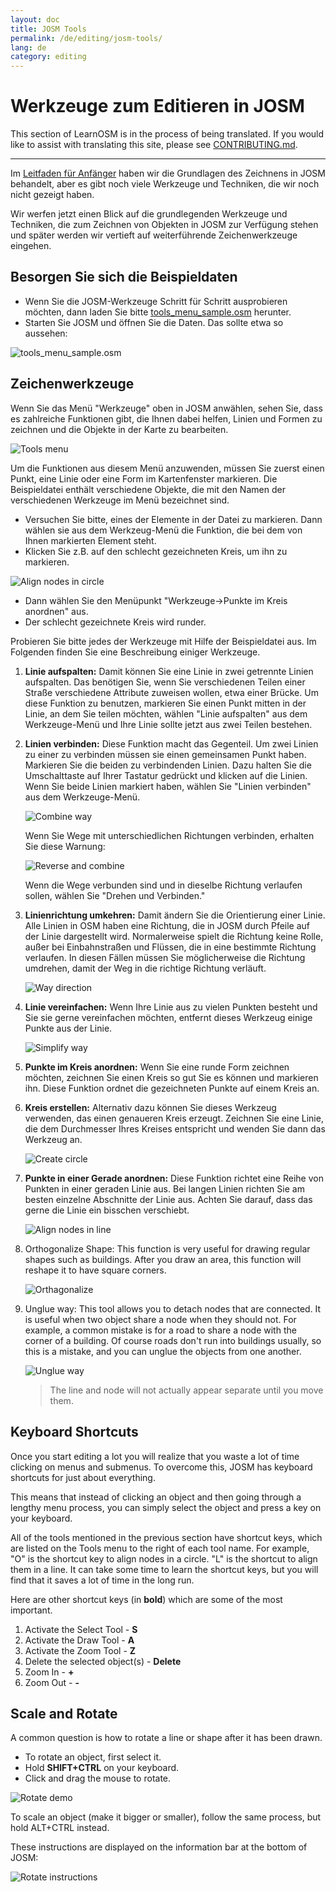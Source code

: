 ```yaml
---
layout: doc
title: JOSM Tools
permalink: /de/editing/josm-tools/
lang: de
category: editing
---
```


Werkzeuge zum Editieren in JOSM
===============================


This section of LearnOSM is in the process of being translated. If you would like to assist with translating this site, please see [CONTRIBUTING.md](https://github.com/hotosm/learnosm/blob/gh-pages/CONTRIBUTING.md).

---

Im [Leitfaden für Anfänger](/de/beginner) haben wir die Grundlagen des Zeichnens in 
JOSM behandelt, aber es gibt noch viele Werkzeuge und Techniken, die wir noch nicht gezeigt haben.

Wir werfen jetzt einen Blick auf die grundlegenden Werkzeuge und Techniken, die zum Zeichnen von Objekten in JOSM zur Verfügung stehen und später werden wir vertieft auf weiterführende Zeichenwerkzeuge eingehen.

Besorgen Sie sich die Beispieldaten
-------------------

-   Wenn Sie die JOSM-Werkzeuge Schritt für Schritt ausprobieren möchten, dann laden Sie bitte
    [tools_menu_sample.osm](/files/tools_menu_sample.osm) herunter.
-   Starten Sie JOSM und öffnen Sie die Daten. Das sollte etwa so aussehen:

![tools_menu_sample.osm][]

Zeichenwerkzeuge
-------------

Wenn Sie das Menü "Werkzeuge" oben in JOSM anwählen, sehen Sie, dass es zahlreiche Funktionen gibt, die Ihnen dabei helfen, Linien und Formen zu zeichnen und die Objekte in der Karte zu bearbeiten.

![Tools menu][]

Um die Funktionen aus diesem Menü anzuwenden, müssen Sie zuerst einen Punkt, eine Linie oder eine Form im Kartenfenster markieren. Die Beispieldatei enthält verschiedene Objekte, die mit den Namen der verschiedenen Werkzeuge im Menü bezeichnet sind.

-   Versuchen Sie bitte, eines der Elemente in der Datei zu markieren. Dann wählen sie aus dem Werkzeug-Menü die Funktion, die bei dem von Ihnen markierten Element steht.
-   Klicken Sie z.B. auf den schlecht gezeichneten Kreis, um ihn zu markieren.

![Align nodes in circle][]

-   Dann wählen Sie den Menüpunkt "Werkzeuge->Punkte im Kreis anordnen" aus.
-   Der schlecht gezeichnete Kreis wird runder.

Probieren Sie bitte jedes der Werkzeuge mit Hilfe der Beispieldatei aus. Im Folgenden finden Sie eine Beschreibung einiger Werkzeuge.

1.  **Linie aufspalten:** Damit können Sie eine Linie in zwei getrennte Linien aufspalten.
    Das benötigen Sie, wenn Sie verschiedenen Teilen einer Straße verschiedene Attribute zuweisen wollen, etwa einer 
    Brücke. Um diese Funktion zu benutzen, markieren Sie einen Punkt mitten in der Linie, an dem Sie teilen möchten, 
    wählen "Linie aufspalten" aus dem Werkzeuge-Menü und Ihre Linie sollte jetzt aus zwei Teilen bestehen.

2.  **Linien verbinden:** Diese Funktion macht das Gegenteil. Um zwei Linien zu einer zu verbinden müssen sie einen 
    gemeinsamen Punkt haben. Markieren Sie die beiden zu verbindenden Linien. Dazu halten Sie die Umschalttaste auf 
    Ihrer Tastatur gedrückt und klicken auf die Linien. Wenn Sie beide Linien markiert haben, wählen Sie "Linien 
    verbinden" aus dem Werkzeuge-Menü.

    ![Combine way][]

    Wenn Sie Wege mit unterschiedlichen Richtungen verbinden, erhalten Sie diese Warnung:

    ![Reverse and combine][]

    Wenn die Wege verbunden sind und in dieselbe Richtung verlaufen sollen, wählen Sie
    "Drehen und Verbinden."

3.  **Linienrichtung umkehren:** Damit ändern Sie die Orientierung einer Linie. Alle Linien in
    OSM haben eine Richtung, die in JOSM durch Pfeile auf der Linie dargestellt wird.
    Normalerweise spielt die Richtung keine Rolle, außer bei Einbahnstraßen und
    Flüssen, die in eine bestimmte Richtung verlaufen. In diesen Fällen müssen Sie möglicherweise
    die Richtung umdrehen, damit der Weg in die richtige Richtung verläuft.

    ![Way direction][]

4.  **Linie vereinfachen:** Wenn Ihre Linie aus zu vielen Punkten besteht und Sie sie gerne
    vereinfachen möchten, entfernt dieses Werkzeug einige Punkte aus der Linie.

    ![Simplify way][]

5.  **Punkte im Kreis anordnen:** Wenn Sie eine runde Form zeichnen möchten,
    zeichnen Sie einen Kreis so gut Sie es können und markieren ihn.
    Diese Funktion ordnet die gezeichneten Punkte auf einem Kreis an.

6.  **Kreis erstellen:** Alternativ dazu können Sie dieses Werkzeug verwenden, das
    einen genaueren Kreis erzeugt. Zeichnen Sie eine Linie, die dem Durchmesser
    Ihres Kreises entspricht und wenden Sie dann das Werkzeug an.

    ![Create circle][]

7.  **Punkte in einer Gerade anordnen:** Diese Funktion richtet eine Reihe von Punkten
    in einer geraden Linie aus.  Bei langen Linien richten Sie am besten einzelne Abschnitte
    der Linie aus.  Achten Sie darauf, dass das gerne die Linie ein bisschen verschiebt.

    ![Align nodes in line][]

8.  Orthogonalize Shape: This function is very useful for drawing
    regular shapes such as buildings. After you draw an area, this
    function will reshape it to have square corners.

    ![Orthagonalize][]

9.  Unglue way: This tool allows you to detach nodes that are
    connected. It is useful when two object share a node when they should
    not. For example, a common mistake is for a road to share a node
    with the corner of a building. Of course roads don't run into buildings
    usually, so this is a mistake, and you can unglue the objects from one
    another.

    ![Unglue way][]

    > The line and node will not actually appear separate until you move them.

Keyboard Shortcuts
------------------

Once you start editing a lot you will realize that you waste a lot of time
clicking on menus and submenus. To overcome this, JOSM has keyboard shortcuts
for just about everything.

This means that instead of clicking an object and then going through a lengthy
menu process, you can simply select the object and press a key on your keyboard.

All of the tools mentioned in the previous section have shortcut keys, which are
listed on the Tools menu to the right of each tool name. For example, "O" is the
shortcut key to align nodes in a circle. "L" is the shortcut to align them in a line.
It can take some time to learn the shortcut keys, but you will find that it saves
a lot of time in the long run.

Here are other shortcut keys (in **bold**) which are some of the most important.

1.  Activate the Select Tool - **S**
2.  Activate the Draw Tool - **A**
3.  Activate the Zoom Tool - **Z**
4.  Delete the selected object(s) - **Delete**
5.  Zoom In - **+**
6.  Zoom Out - **-**


Scale and Rotate
----------------

A common question is how to rotate a line or shape after it has
been drawn.

-   To rotate an object, first select it.
-   Hold **SHIFT+CTRL** on your keyboard.
-   Click and drag the mouse to rotate.

![Rotate demo][]

To scale an object (make it bigger or smaller), follow the same
process, but hold ALT+CTRL instead.

These instructions are displayed on the information bar at the bottom of JOSM:

![Rotate instructions][]




[tools_menu_sample.osm]: /images/en/editing/josm-tools/tools-menu-sample-file.png
[Tools menu]: /images/en/editing/josm-tools/tools-menu.png
[Align nodes in circle]: /images/en/editing/josm-tools/align-nodes-in-circle.png
[Combine way]: /images/en/editing/josm-tools/combine-way.png
[Reverse and combine]: /images/en/editing/josm-tools/reverse-and-combine.png
[Way direction]: /images/en/editing/josm-tools/way-direction.png
[Simplify way]: /images/en/editing/josm-tools/simplify-way.png
[Create circle]: /images/en/editing/josm-tools/create-circle.png
[Align nodes in line]: /images/en/editing/josm-tools/align-nodes-in-line.png
[Orthagonalize]: /images/en/editing/josm-tools/orthagonalize.png
[Unglue way]: /images/en/editing/josm-tools/unglue-way.png
[Keyboard S]: /images/en/editing/josm-tools/keyboard-s.png
[Keyboard A]: /images/en/editing/josm-tools/keyboard-a.png
[Keyboard Z]: /images/en/editing/josm-tools/keyboard-z.png
[Keyboard Del]: /images/en/editing/josm-tools/keyboard-del.png
[Keyboard plus]: /images/en/editing/josm-tools/keyboard-plus.png
[Keyboard minus]: /images/en/editing/josm-tools/keyboard-minus.png
[Rotate demo]: /images/en/editing/josm-tools/rotate-demo.png
[Rotate instructions]: /images/en/editing/josm-tools/rotate-instructions.png
